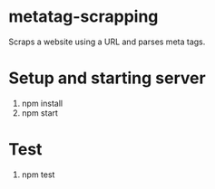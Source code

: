 # metatag-scrapping
Scraps a website using a URL and parses meta tags.

# Setup and starting server
1. npm install
2. npm start

# Test
1. npm test
